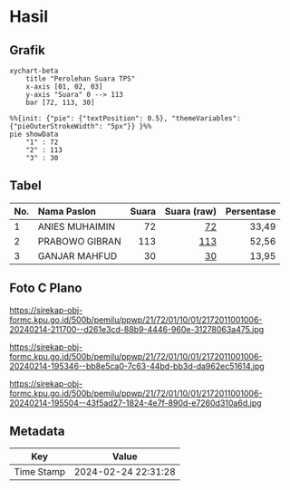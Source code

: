 # Hasil

## Grafik

```mermaid
xychart-beta
    title "Perolehan Suara TPS"
    x-axis [01, 02, 03]
    y-axis "Suara" 0 --> 113
    bar [72, 113, 30]
```

```mermaid
%%{init: {"pie": {"textPosition": 0.5}, "themeVariables": {"pieOuterStrokeWidth": "5px"}} }%%
pie showData
    "1" : 72
    "2" : 113
    "3" : 30
```

## Tabel

| No. | Nama Paslon    | Suara | Suara (raw) | Persentase |
|:--- |:-------------- | -----:| -----------:| ----------:|
| 1   | ANIES MUHAIMIN | 72    | [72][p-1]   | 33,49      |
| 2   | PRABOWO GIBRAN | 113   | [113][p-2]  | 52,56      |
| 3   | GANJAR MAHFUD  | 30    | [30][p-3]   | 13,95      |


[p-1]: https://github.com/gigit-pemilu/pemilu-2024-21-kepulauan-riau/blob/main/pilpres/hitung-suara/sub/21-kepulauan-riau/sub/72-kota-tanjung-pinang/sub/01-tanjung-pinang-barat/sub/1001-tanjung-pinang-barat/sub/006-tps/sub/paslon-1.txt
[p-2]: https://github.com/gigit-pemilu/pemilu-2024-21-kepulauan-riau/blob/main/pilpres/hitung-suara/sub/21-kepulauan-riau/sub/72-kota-tanjung-pinang/sub/01-tanjung-pinang-barat/sub/1001-tanjung-pinang-barat/sub/006-tps/sub/paslon-2.txt
[p-3]: https://github.com/gigit-pemilu/pemilu-2024-21-kepulauan-riau/blob/main/pilpres/hitung-suara/sub/21-kepulauan-riau/sub/72-kota-tanjung-pinang/sub/01-tanjung-pinang-barat/sub/1001-tanjung-pinang-barat/sub/006-tps/sub/paslon-3.txt

## Foto C Plano

https://sirekap-obj-formc.kpu.go.id/500b/pemilu/ppwp/21/72/01/10/01/2172011001006-20240214-211700--d261e3cd-88b9-4446-960e-31278063a475.jpg

https://sirekap-obj-formc.kpu.go.id/500b/pemilu/ppwp/21/72/01/10/01/2172011001006-20240214-195346--bb8e5ca0-7c63-44bd-bb3d-da962ec51614.jpg

https://sirekap-obj-formc.kpu.go.id/500b/pemilu/ppwp/21/72/01/10/01/2172011001006-20240214-195504--43f5ad27-1824-4e7f-890d-e7260d310a6d.jpg


## Metadata

| Key        | Value               |
| ---------- | ------------------- |
| Time Stamp | 2024-02-24 22:31:28 |



